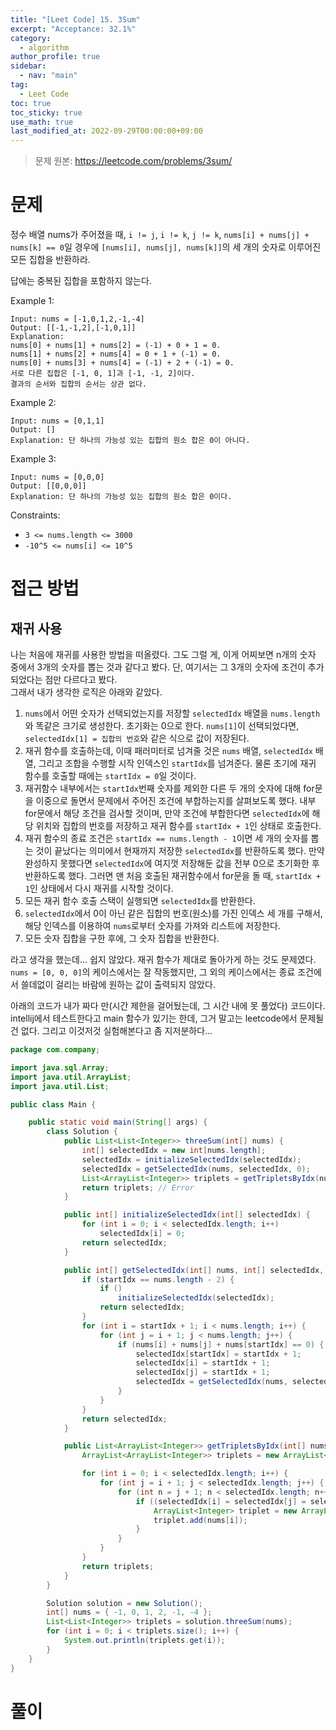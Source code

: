 ```yaml
---
title: "[Leet Code] 15. 3Sum"
excerpt: "Acceptance: 32.1%"
category:
  - algorithm
author_profile: true
sidebar:
  - nav: "main"
tag:
  - Leet Code
toc: true
toc_sticky: true
use_math: true
last_modified_at: 2022-09-29T00:00:00+09:00
---
```


> 문제 원본: <https://leetcode.com/problems/3sum/>

# 문제
정수 배열 nums가 주어졌을 때, `i != j`, `i != k`, `j != k`, `nums[i] + nums[j] + nums[k] == 0`일 경우에 `[nums[i], nums[j], nums[k]]`의 세 개의 숫자로 이루어진 모든 집합을 반환하라.

답에는 중복된 집합을 포함하지 않는다.

Example 1:
```
Input: nums = [-1,0,1,2,-1,-4]
Output: [[-1,-1,2],[-1,0,1]]
Explanation: 
nums[0] + nums[1] + nums[2] = (-1) + 0 + 1 = 0.
nums[1] + nums[2] + nums[4] = 0 + 1 + (-1) = 0.
nums[0] + nums[3] + nums[4] = (-1) + 2 + (-1) = 0.
서로 다른 집합은 [-1, 0, 1]과 [-1, -1, 2]이다.  
결과의 순서와 집합의 순서는 상관 없다.
```

Example 2:
```
Input: nums = [0,1,1]
Output: []
Explanation: 단 하나의 가능성 있는 집합의 원소 합은 0이 아니다.
```

Example 3:
```
Input: nums = [0,0,0]
Output: [[0,0,0]]
Explanation: 단 하나의 가능성 있는 집합의 원소 합은 0이다.
```

Constraints:
- `3 <= nums.length <= 3000`
- `-10^5 <= nums[i] <= 10^5`

# 접근 방법
## 재귀 사용
나는 처음에 재귀를 사용한 방법을 떠올렸다. 그도 그럴 게, 이게 어찌보면 n개의 숫자 중에서 3개의 숫자를 뽑는 것과 같다고 봤다. 단, 여기서는 그 3개의 숫자에 조건이 추가되었다는 점만 다르다고 봤다.  
그래서 내가 생각한 로직은 아래와 같았다.

1. `nums`에서 어떤 숫자가 선택되었는지를 저장할 `selectedIdx` 배열을 `nums.length`와 똑같은 크기로 생성한다. 초기화는 0으로 한다. `nums[1]`이 선택되었다면, `selectedIdx[1] = 집합의 번호`와 같은 식으로 값이 저장된다.
2. 재귀 함수를 호출하는데, 이때 패러미터로 넘겨줄 것은 `nums` 배열, `selectedIdx` 배열, 그리고 조합을 수행할 시작 인덱스인 `startIdx`를 넘겨준다. 물론 초기에 재귀 함수를 호출할 때에는 `startIdx = 0`일 것이다.
3. 재귀함수 내부에서는 `startIdx`번째 숫자를 제외한 다른 두 개의 숫자에 대해 for문을 이중으로 돌면서 문제에서 주어진 조건에 부합하는지를 살펴보도록 했다. 내부 for문에서 해당 조건을 검사할 것이며, 만약 조건에 부합한다면 `selectedIdx`에 해당 위치와 집합의 번호를 저장하고 재귀 함수를 `startIdx + 1`인 상태로 호출한다.
4. 재귀 함수의 종료 조건은 `startIdx == nums.length - 1`이면 세 개의 숫자를 뽑는 것이 끝났다는 의미에서 현재까지 저장한 `selectedIdx`를 반환하도록 했다. 만약 완성하지 못했다면 `selectedIdx`에 여지껏 저장해둔 값을 전부 0으로 초기화한 후 반환하도록 했다. 그러면 맨 처음 호출된 재귀함수에서 for문을 돌 때, `startIdx + 1`인 상태에서 다시 재귀를 시작할 것이다.
5. 모든 재귀 함수 호출 스택이 실행되면 `selectedIdx`를 반환한다.
6. `selectedIdx`에서 0이 아닌 같은 집합의 번호(원소)를 가진 인덱스 세 개를 구해서, 해당 인덱스를 이용하여 `nums`로부터 숫자를 가져와 리스트에 저장한다.
7. 모든 숫자 집합을 구한 후에, 그 숫자 집합을 반환한다.

라고 생각을 했는데... 쉽지 않았다. 재귀 함수가 제대로 돌아가게 하는 것도 문제였다. `nums = [0, 0, 0]`의 케이스에서는 잘 작동했지만, 그 외의 케이스에서는 종료 조건에서 쓸데없이 걸리는 바람에 원하는 값이 출력되지 않았다.

아래의 코드가 내가 짜다 만(시간 제한을 걸어뒀는데, 그 시간 내에 못 풀었다) 코드이다. intellij에서 테스트한다고 main 함수가 있기는 한데, 그거 말고는 leetcode에서 문제될 건 없다. 그리고 이것저것 실험해본다고 좀 지저분하다...

```java
package com.company;

import java.sql.Array;
import java.util.ArrayList;
import java.util.List;

public class Main {

    public static void main(String[] args) {
        class Solution {
            public List<List<Integer>> threeSum(int[] nums) {
                int[] selectedIdx = new int[nums.length];
                selectedIdx = initializeSelectedIdx(selectedIdx);
                selectedIdx = getSelectedIdx(nums, selectedIdx, 0);
                List<ArrayList<Integer>> triplets = getTripletsByIdx(nums, selectedIdx);
                return triplets; // Error
            }

            public int[] initializeSelectedIdx(int[] selectedIdx) {
                for (int i = 0; i < selectedIdx.length; i++)
                    selectedIdx[i] = 0;
                return selectedIdx;
            }

            public int[] getSelectedIdx(int[] nums, int[] selectedIdx, int startIdx) {
                if (startIdx == nums.length - 2) {
                    if ()
                        initializeSelectedIdx(selectedIdx);
                    return selectedIdx;
                }
                for (int i = startIdx + 1; i < nums.length; i++) {
                    for (int j = i + 1; j < nums.length; j++) {
                        if (nums[i] + nums[j] + nums[startIdx] == 0) {
                            selectedIdx[startIdx] = startIdx + 1;
                            selectedIdx[i] = startIdx + 1;
                            selectedIdx[j] = startIdx + 1;
                            selectedIdx = getSelectedIdx(nums, selectedIdx, startIdx + 1);
                        }
                    }
                }
                return selectedIdx;
            }

            public List<ArrayList<Integer>> getTripletsByIdx(int[] nums, int[] selectedIdx) {
                ArrayList<ArrayList<Integer>> triplets = new ArrayList<ArrayList<Integer>>();

                for (int i = 0; i < selectedIdx.length; i++) {
                    for (int j = i + 1; j < selectedIdx.length; j++) {
                        for (int n = j + 1; n < selectedIdx.length; n++) {
                            if ((selectedIdx[i] = selectedIdx[j] = selectedIdx[n]) != 0) {
                                ArrayList<Integer> triplet = new ArrayList<>();
                                triplet.add(nums[i]);
                            }
                        }
                    }
                }
                return triplets;
            }
        }

        Solution solution = new Solution();
        int[] nums = { -1, 0, 1, 2, -1, -4 };
        List<List<Integer>> triplets = solution.threeSum(nums);
        for (int i = 0; i < triplets.size(); i++) {
            System.out.println(triplets.get(i));
        }
    }
}
```

# 풀이
